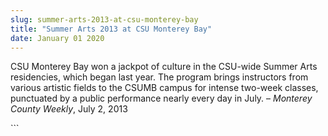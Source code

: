 ```yaml
---
slug: summer-arts-2013-at-csu-monterey-bay
title: "Summer Arts 2013 at CSU Monterey Bay"
date: January 01 2020
---
```


 
<p>
  CSU Monterey Bay won a jackpot of culture in the CSU-wide Summer Arts
  residencies, which began last year. The program brings instructors from
  various artistic fields to the CSUMB campus for intense two-week classes,
  punctuated by a public performance nearly every day in July. –
  <em>Monterey County Weekly</em>, July 2, 2013
</p>
```
